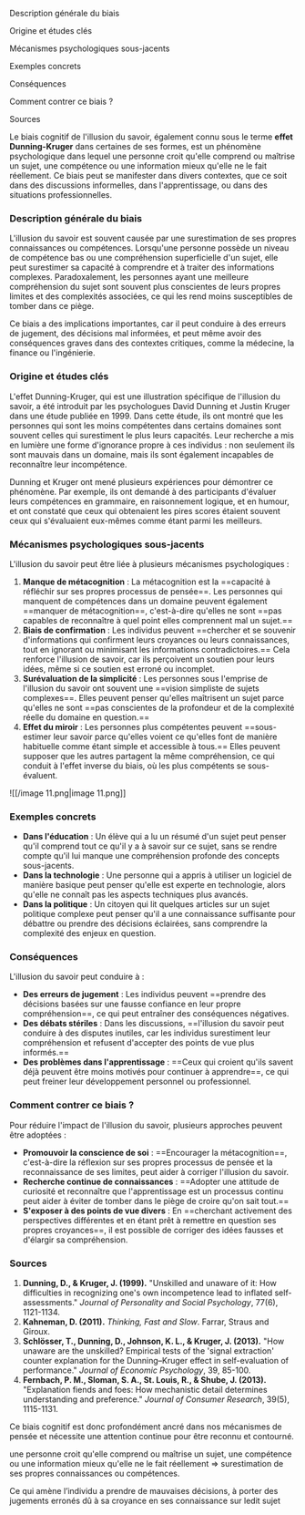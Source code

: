 Description générale du biais

Origine et études clés

Mécanismes psychologiques sous-jacents

Exemples concrets

Conséquences

Comment contrer ce biais ?

Sources

Le biais cognitif de l'illusion du savoir, également connu sous le terme **effet Dunning-Kruger** dans certaines de ses formes, est un phénomène psychologique dans lequel une personne croit qu'elle comprend ou maîtrise un sujet, une compétence ou une information mieux qu'elle ne le fait réellement. Ce biais peut se manifester dans divers contextes, que ce soit dans des discussions informelles, dans l'apprentissage, ou dans des situations professionnelles.

### Description générale du biais

L'illusion du savoir est souvent causée par une surestimation de ses propres connaissances ou compétences. Lorsqu'une personne possède un niveau de compétence bas ou une compréhension superficielle d'un sujet, elle peut surestimer sa capacité à comprendre et à traiter des informations complexes. Paradoxalement, les personnes ayant une meilleure compréhension du sujet sont souvent plus conscientes de leurs propres limites et des complexités associées, ce qui les rend moins susceptibles de tomber dans ce piège.

Ce biais a des implications importantes, car il peut conduire à des erreurs de jugement, des décisions mal informées, et peut même avoir des conséquences graves dans des contextes critiques, comme la médecine, la finance ou l'ingénierie.

### Origine et études clés

L'effet Dunning-Kruger, qui est une illustration spécifique de l'illusion du savoir, a été introduit par les psychologues David Dunning et Justin Kruger dans une étude publiée en 1999. Dans cette étude, ils ont montré que les personnes qui sont les moins compétentes dans certains domaines sont souvent celles qui surestiment le plus leurs capacités. Leur recherche a mis en lumière une forme d'ignorance propre à ces individus : non seulement ils sont mauvais dans un domaine, mais ils sont également incapables de reconnaître leur incompétence.

Dunning et Kruger ont mené plusieurs expériences pour démontrer ce phénomène. Par exemple, ils ont demandé à des participants d'évaluer leurs compétences en grammaire, en raisonnement logique, et en humour, et ont constaté que ceux qui obtenaient les pires scores étaient souvent ceux qui s'évaluaient eux-mêmes comme étant parmi les meilleurs.

### Mécanismes psychologiques sous-jacents

L'illusion du savoir peut être liée à plusieurs mécanismes psychologiques :

1. **Manque de métacognition** : La métacognition est la ==capacité à réfléchir sur ses propres processus de pensée==. Les personnes qui manquent de compétences dans un domaine peuvent également ==manquer de métacognition==, c'est-à-dire qu'elles ne sont ==pas capables de reconnaître à quel point elles comprennent mal un sujet.==
2. **Biais de confirmation** : Les individus peuvent ==chercher et se souvenir d'informations qui confirment leurs croyances ou leurs connaissances, tout en ignorant ou minimisant les informations contradictoires.== Cela renforce l'illusion de savoir, car ils perçoivent un soutien pour leurs idées, même si ce soutien est erroné ou incomplet.
3. **Surévaluation de la simplicité** : Les personnes sous l'emprise de l'illusion du savoir ont souvent une ==vision simpliste de sujets complexes==. Elles peuvent penser qu'elles maîtrisent un sujet parce qu'elles ne sont ==pas conscientes de la profondeur et de la complexité réelle du domaine en question.==
4. **Effet du miroir** : Les personnes plus compétentes peuvent ==sous-estimer leur savoir parce qu'elles voient ce qu'elles font de manière habituelle comme étant simple et accessible à tous.== Elles peuvent supposer que les autres partagent la même compréhension, ce qui conduit à l'effet inverse du biais, où les plus compétents se sous-évaluent.

![[/image 11.png|image 11.png]]

### Exemples concrets

- **Dans l'éducation** : Un élève qui a lu un résumé d'un sujet peut penser qu'il comprend tout ce qu'il y a à savoir sur ce sujet, sans se rendre compte qu'il lui manque une compréhension profonde des concepts sous-jacents.
- **Dans la technologie** : Une personne qui a appris à utiliser un logiciel de manière basique peut penser qu'elle est experte en technologie, alors qu'elle ne connaît pas les aspects techniques plus avancés.
- **Dans la politique** : Un citoyen qui lit quelques articles sur un sujet politique complexe peut penser qu'il a une connaissance suffisante pour débattre ou prendre des décisions éclairées, sans comprendre la complexité des enjeux en question.

### Conséquences

L'illusion du savoir peut conduire à :

- **Des erreurs de jugement** : Les individus peuvent ==prendre des décisions basées sur une fausse confiance en leur propre compréhension==, ce qui peut entraîner des conséquences négatives.
- **Des débats stériles** : Dans les discussions, ==l'illusion du savoir peut conduire à des disputes inutiles, car les individus surestiment leur compréhension et refusent d'accepter des points de vue plus informés.==
- **Des problèmes dans l'apprentissage** : ==Ceux qui croient qu'ils savent déjà peuvent être moins motivés pour continuer à apprendre==, ce qui peut freiner leur développement personnel ou professionnel.

### Comment contrer ce biais ?

Pour réduire l'impact de l'illusion du savoir, plusieurs approches peuvent être adoptées :

- **Promouvoir la conscience de soi** : ==Encourager la métacognition==, c'est-à-dire la réflexion sur ses propres processus de pensée et la reconnaissance de ses limites, peut aider à corriger l'illusion du savoir.
- **Recherche continue de connaissances** : ==Adopter une attitude de curiosité et reconnaître que l'apprentissage est un processus continu peut aider à éviter de tomber dans le piège de croire qu'on sait tout.==
- **S'exposer à des points de vue divers** : En ==cherchant activement des perspectives différentes et en étant prêt à remettre en question ses propres croyances==, il est possible de corriger des idées fausses et d'élargir sa compréhension.

### Sources

1. **Dunning, D., & Kruger, J. (1999).** "Unskilled and unaware of it: How difficulties in recognizing one's own incompetence lead to inflated self-assessments." _Journal of Personality and Social Psychology_, 77(6), 1121-1134.
2. **Kahneman, D. (2011).** _Thinking, Fast and Slow_. Farrar, Straus and Giroux.
3. **Schlösser, T., Dunning, D., Johnson, K. L., & Kruger, J. (2013).** "How unaware are the unskilled? Empirical tests of the 'signal extraction' counter explanation for the Dunning–Kruger effect in self-evaluation of performance." _Journal of Economic Psychology_, 39, 85-100.
4. **Fernbach, P. M., Sloman, S. A., St. Louis, R., & Shube, J. (2013).** "Explanation fiends and foes: How mechanistic detail determines understanding and preference." _Journal of Consumer Research_, 39(5), 1115-1131.

Ce biais cognitif est donc profondément ancré dans nos mécanismes de pensée et nécessite une attention continue pour être reconnu et contourné.

  

  

une personne croit qu'elle comprend ou maîtrise un sujet, une compétence ou une information mieux qu'elle ne le fait réellement ⇒ surestimation de ses propres connaissances ou compétences.

Ce qui amène l’individu a prendre de mauvaises décisions, à porter des jugements erronés dû à sa croyance en ses connaissance sur ledit sujet